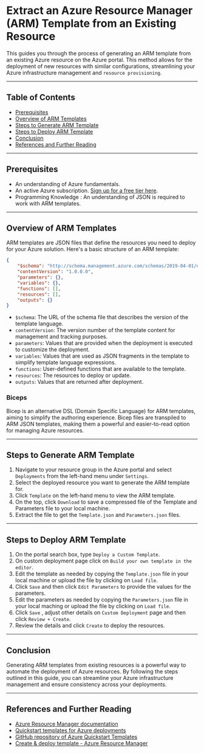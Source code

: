 # Extract an Azure Resource Manager (ARM) Template from an Existing Resource

This guides you through the process of generating an ARM template from an existing Azure resource on the Azure portal. This method allows for the deployment of new resources with similar configurations, streamlining your Azure infrastructure management and `resource provisioning`.

---

## Table of Contents

- [Prerequisites](#prerequisites)
- [Overview of ARM Templates](#overview-of-arm-templates)
- [Steps to Generate ARM Template](#steps-to-generate-arm-template)
- [Steps to Deploy ARM Template](#steps-to-deploy-arm-template)
- [Conclusion](#conclusion)
- [References and Further Reading](#references-and-further-reading)

---

## Prerequisites

- An understanding of Azure fundamentals.
- An active Azure subscription. [Sign up for a free tier here](https://azure.microsoft.com/en-us/free/).
- Programming Knowledge : An understanding of JSON is required to work with ARM templates.

---

## Overview of ARM Templates

ARM templates are JSON files that define the resources you need to deploy for your Azure solution. Here's a basic structure of an ARM template:

```json
{
    "$schema": "http://schema.management.azure.com/schemas/2019-04-01/deploymentTemplate.json#",
    "contentVersion": "1.0.0.0",
    "parameters": {},
    "variables": {},
    "functions": [],
    "resources": [],
    "outputs": {}
}
```
- `$schema`: The URL of the schema file that describes the version of the template language.
- `contentVersion`: The version number of the template content for management and tracking purposes.
- `parameters`: Values that are provided when the deployment is executed to customize the deployment.
- `variables`: Values that are used as JSON fragments in the template to simplify template language expressions.
- `functions`: User-defined functions that are available to the template.
- `resources`: The resources to deploy or update.
- `outputs`: Values that are returned after deployment.

### Biceps

Bicep is an alternative DSL (Domain Specific Language) for ARM templates, aiming to simplify the authoring experience. Bicep files are transpiled to ARM JSON templates, making them a powerful and easier-to-read option for managing Azure resources.

---

## Steps to Generate ARM Template

1. Navigate to your resource group in the Azure portal and select `Deployments` from the left-hand menu under `Settings`.
2. Select the deployed resource you want to generate the ARM template for.
3. Click `Template` on the left-hand menu to view the ARM template.
4. On the top, click `Download` to save a compressed file of the Template and Parameters file to your local machine.
5. Extract the file to get the `Template.json` and `Parameters.json` files.

---

## Steps to Deploy ARM Template

1. On the portal search box, type `Deploy a Custom Template`.
2. On custom deployment page click on `Build your own template in the editor`.
3. Edit the template as needed by copying the `Template.json` file in your local machine or upload the file by clicking on `Load file`.
4. Click `Save` and then click `Edit Parameters` to provide the values for the parameters.
5. Edit the parameters as needed by copying the `Parameters.json` file in your local maching or upload the file by clicking on `Load file`.
6. Click `Save` , adjust other details on `Custom Deployment` page and then click `Review + Create`.
7. Review the details and click `Create` to deploy the resources.

---

## Conclusion

Generating ARM templates from existing resources is a powerful way to automate the deployment of Azure resources. By following the steps outlined in this guide, you can streamline your Azure infrastructure management and ensure consistency across your deployments.

---

## References and Further Reading
- [Azure Resource Manager documentation](https://docs.microsoft.com/en-us/azure/azure-resource-manager/)
- [Quickstart templates for Azure deployments](https://learn.microsoft.com/en-us/samples/browse/?expanded=azure&products=azure-resource-manager)
- [GitHub repository of Azure Quickstart Templates](https://github.com/Azure/azure-quickstart-templates)
- [Create & deploy template - Azure Resource Manager](https://learn.microsoft.com/en-us/azure/azure-resource-manager/templates/template-tutorial-create-first-template?tabs=azure-powershell)
